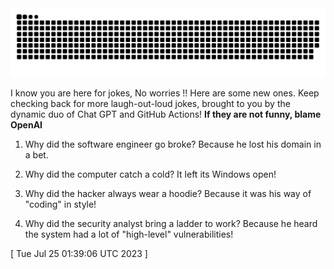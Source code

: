 <picture>
  <source media="(prefers-color-scheme: dark)" srcset="https://raw.githubusercontent.com/platane/platane/output/github-contribution-grid-snake-dark.svg">
  <source media="(prefers-color-scheme: light)" srcset="https://raw.githubusercontent.com/platane/platane/output/github-contribution-grid-snake.svg">
  <img alt="github contribution grid snake animation" src="https://raw.githubusercontent.com/platane/platane/output/github-contribution-grid-snake.svg">
</picture>


I know you are here for jokes, No worries !!
Here are some new ones. Keep checking back for more laugh-out-loud jokes, brought to you by the dynamic duo of Chat GPT and GitHub Actions! __If they are not funny, blame OpenAI__
 
1. Why did the software engineer go broke? Because he lost his domain in a bet.

2. Why did the computer catch a cold? It left its Windows open!

3. Why did the hacker always wear a hoodie? Because it was his way of "coding" in style!

4. Why did the security analyst bring a ladder to work? Because he heard the system had a lot of "high-level" vulnerabilities!
 
[ 
Tue Jul 25 01:39:06 UTC 2023
 ]
